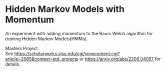 # Hidden Markov Models with Momentum
An experiment with adding momentum to the Baum Welch algorithm for training Hidden Markov Models(HMMs).  

Masters Project.  
See https://scholarworks.sjsu.edu/cgi/viewcontent.cgi?article=2085&context=etd_projects or https://arxiv.org/abs/2206.04057 for details. 

